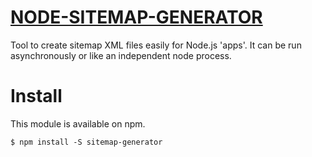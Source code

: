 # [NODE-SITEMAP-GENERATOR](https://github.com/santiperez/node-sitemap-generator) 
Tool to create sitemap XML files easily for Node.js 'apps'.
It can be run asynchronously or like an independent node process.

# Install

This module is available on npm.

`$ npm install -S sitemap-generator`
